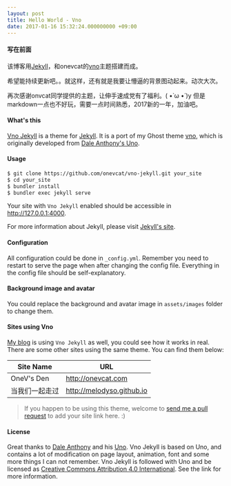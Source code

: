 ```yaml
---
layout: post
title: Hello World - Vno
date: 2017-01-16 15:32:24.000000000 +09:00
---
```

#### 写在前面

该博客用[Jekyll](http://jekyllrb.com)，和onevcat的[vno](https://github.com/onevcat/vno-jekyll)主题搭建而成。

希望能持续更新吧。。就这样，还有就是我要让懵逼的背景图动起来。动次大次。

再次感谢onvcat同学提供的主题，让伸手速成党有了福利。( •̀ ω •́ )y 但是markdown一点也不好玩，需要一点时间熟悉，2017新的一年，加油吧。

#### What's this

[Vno Jekyll](https://github.com/onevcat/vno-jekyll) is a theme for [Jekyll](http://jekyllrb.com). It is a port of my Ghost theme [vno](https://github.com/onevcat/vno), which is originally developed from [Dale Anthony's Uno](https://github.com/daleanthony/uno).

#### Usage

```bash
$ git clone https://github.com/onevcat/vno-jekyll.git your_site
$ cd your_site
$ bundler install
$ bundler exec jekyll serve
```

Your site with `Vno Jekyll` enabled should be accessible in http://127.0.0.1:4000.

For more information about Jekyll, please visit [Jekyll's site](http://jekyllrb.com).

#### Configuration

All configuration could be done in `_config.yml`. Remember you need to restart to serve the page when after changing the config file. Everything in the config file should be self-explanatory.

#### Background image and avatar

You could replace the background and avatar image in `assets/images` folder to change them.

#### Sites using Vno

[My blog](http://onevcat.com) is using `Vno Jekyll` as well, you could see how it works in real. There are some other sites using the same theme. You can find them below:

| Site Name    | URL                          |
| ------------ | -----------------------------|
| OneV's Den   | http://onevcat.com           |
| 当我们一起走过   | http://melodyso.github.io           |

> If you happen to be using this theme, welcome to [send me a pull request](https://github.com/onevcat/vno-jekyll/pulls) to add your site link here. :)

#### License

Great thanks to [Dale Anthony](https://github.com/daleanthony) and his [Uno](https://github.com/daleanthony/uno). Vno Jekyll is based on Uno, and contains a lot of modification on page layout, animation, font and some more things I can not remember. Vno Jekyll is followed with Uno and be licensed as [Creative Commons Attribution 4.0 International](http://creativecommons.org/licenses/by/4.0/). See the link for more information.
